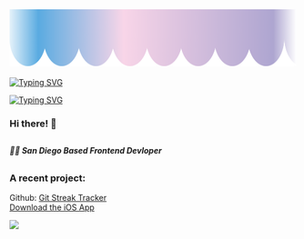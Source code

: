 <img src="/gradient_header.png" width="140%" height="100px">

<br>
<br>
<a href="https://git.io/typing-svg"><img src="https://readme-typing-svg.demolab.com?font=Inter&weight=700&size=70&duration=1&pause=1000&color=D0D0D0&center=true&vCenter=true&repeat=false&width=1000&height=80&lines=Samuel+Wood" alt="Typing SVG" /></a>

<a href="https://git.io/typing-svg"><img src="https://readme-typing-svg.demolab.com?font=Inter&weight=700&size=26&duration=3000&pause=2200&color=D0D0D0&center=true&vCenter=true&repeat=true&width=1000&height=80&lines=Frontend+Developer" alt="Typing SVG" /></a>


### Hi there! 👋
##
##### 🏄‍♂️ San Diego Based Frontend Devloper
##
### A recent project:  
Github: [Git Streak Tracker](https://github.com/gibsonbailey/git-streak-tracker)
<br>
[Download the iOS App](https://apps.apple.com/us/app/git-streak-tracker/id1663708723)
<br>

<img src="https://d3frb2mbny706b.cloudfront.net/sw00d" height="150">




<!--
**sw00d/sw00d** is a ✨ _special_ ✨ repository because its `README.md` (this file) appears on your GitHub profile.

Here are some ideas to get you started:

- 🔭 I’m currently working on ...
- 🌱 I’m currently learning ...
- 👯 I’m looking to collaborate on ...
- 🤔 I’m looking for help with ...
- 💬 Ask me about ...
- 📫 How to reach me: ...
- 😄 Pronouns: ...
- ⚡ Fun fact: ...
-->

